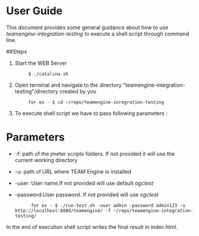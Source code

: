 # User Guide

This document provides some general guidance about how to use *teamengine-integration-testing* to 
execute a shell script through command line.

##Steps

1. Start the WEB Server 
       
            $ ./catalina.sh 
    
2. Open terminal and navigate to the directory "teamengine-integration-testing"/directory created by you 

            for ex - $ cd ~/repo/teamengine-inregration-testing
     
3. To execute shell script we have to pass following parameters :

# Parameters


- -f: path of the jmeter scripts folders. If not provided it will use the current working directory
- -u: path of URL where TEAM Engine is installed
- -user: User name.If not provided will use default *ogctest*
- -password:User password. If not provided will use *ogctest*

            for ex - $ ./run-test.sh -user admin -password admin123 -u http://localhost:8080/teamengine/ -f ~/repo/teamengine-integration-testing/
    
In the end of execution shell script writes the final result in index.html. 
